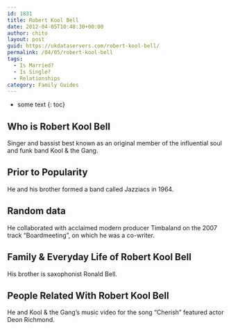 ```yaml
---
id: 1831
title: Robert Kool Bell
date: 2012-04-05T10:48:30+00:00
author: chito
layout: post
guid: https://ukdataservers.com/robert-kool-bell/
permalink: /04/05/robert-kool-bell
tags:
  - Is Married?
  - Is Single?
  - Relationships
category: Family Guides
---
```


* some text
{: toc}
          
          
## Who is  Robert Kool Bell
                  
                  
                  
Singer and bassist best known as an original member of the influential soul and funk band Kool & the Gang.
                  
                
                
                
## Prior to Popularity 
                  
                  
                  
He and his brother formed a band called Jazziacs in 1964.
                  
                
                
                
## Random data 
                  
                  
                  
He collaborated with acclaimed modern producer Timbaland on the 2007 track &#8220;Boardmeeting&#8221;, on which he was a co-writer.
                  
                
                
                
## Family & Everyday Life of Robert Kool Bell
                  
                  
                  
His brother is saxophonist Ronald Bell.
                  
                
                
                
## People Related With  Robert Kool Bell
                  
                  
                  
He and Kool & the Gang&#8217;s music video for the song &#8220;Cherish&#8221; featured actor Deon Richmond.
                  
                
              
            
          
          
          
    
    
  
